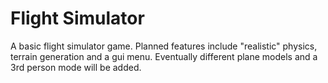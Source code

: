 # Flight Simulator
A basic flight simulator game.
Planned features include "realistic" physics, terrain generation and a gui menu.
Eventually different plane models and a 3rd person mode will be added.

